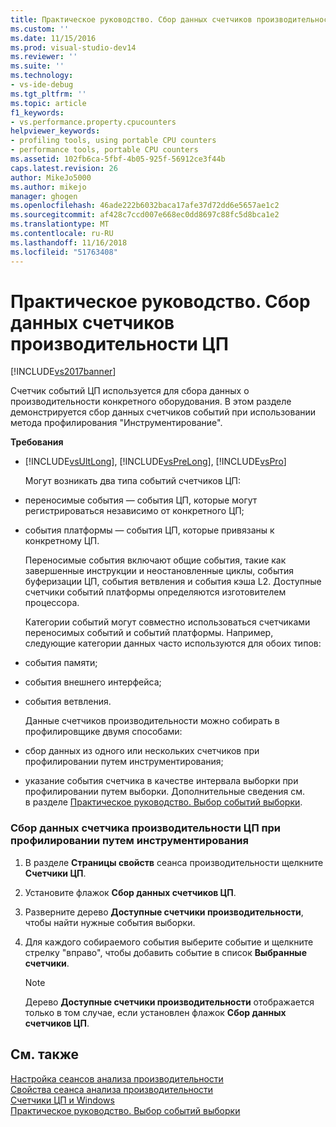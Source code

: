 ```yaml
---
title: Практическое руководство. Сбор данных счетчиков производительности ЦП | Документы Майкрософт
ms.custom: ''
ms.date: 11/15/2016
ms.prod: visual-studio-dev14
ms.reviewer: ''
ms.suite: ''
ms.technology:
- vs-ide-debug
ms.tgt_pltfrm: ''
ms.topic: article
f1_keywords:
- vs.performance.property.cpucounters
helpviewer_keywords:
- profiling tools, using portable CPU counters
- performance tools, portable CPU counters
ms.assetid: 102fb6ca-5fbf-4b05-925f-56912ce3f44b
caps.latest.revision: 26
author: MikeJo5000
ms.author: mikejo
manager: ghogen
ms.openlocfilehash: 46ade222b6032baca17afe37d72dd6e5657ae1c2
ms.sourcegitcommit: af428c7ccd007e668ec0dd8697c88fc5d8bca1e2
ms.translationtype: MT
ms.contentlocale: ru-RU
ms.lasthandoff: 11/16/2018
ms.locfileid: "51763408"
---
```

# <a name="how-to-collect-cpu-counter-data"></a>Практическое руководство. Сбор данных счетчиков производительности ЦП
[!INCLUDE[vs2017banner](../includes/vs2017banner.md)]

Счетчик событий ЦП используется для сбора данных о производительности конкретного оборудования. В этом разделе демонстрируется сбор данных счетчиков событий при использовании метода профилирования "Инструментирование".  
  
 **Требования**  
  
- [!INCLUDE[vsUltLong](../includes/vsultlong-md.md)], [!INCLUDE[vsPreLong](../includes/vsprelong-md.md)], [!INCLUDE[vsPro](../includes/vspro-md.md)]  
  
  Могут возникать два типа событий счетчиков ЦП:  
  
- переносимые события — события ЦП, которые могут регистрироваться независимо от конкретного ЦП;  
  
- события платформы — события ЦП, которые привязаны к конкретному ЦП.  
  
  Переносимые события включают общие события, такие как завершенные инструкции и неостановленные циклы, события буферизации ЦП, события ветвления и события кэша L2. Доступные счетчики событий платформы определяются изготовителем процессора.  
  
  Категории событий могут совместно использоваться счетчиками переносимых событий и событий платформы. Например, следующие категории данных часто используются для обоих типов:  
  
- события памяти;  
  
- события внешнего интерфейса;  
  
- события ветвления.  
  
  Данные счетчиков производительности можно собирать в профилировщике двумя способами:  
  
- сбор данных из одного или нескольких счетчиков при профилировании путем инструментирования;  
  
- указание события счетчика в качестве интервала выборки при профилировании путем выборки. Дополнительные сведения см. в разделе [Практическое руководство. Выбор событий выборки](../profiling/how-to-choose-sampling-events.md).  
  
### <a name="to-collect-cpu-performance-counter-data-when-you-profile-by-instrumentation"></a>Сбор данных счетчика производительности ЦП при профилировании путем инструментирования  
  
1.  В разделе **Страницы свойств** сеанса производительности щелкните **Счетчики ЦП**.  
  
2.  Установите флажок **Сбор данных счетчиков ЦП**.  
  
3.  Разверните дерево **Доступные счетчики производительности**, чтобы найти нужные события выборки.  
  
4.  Для каждого собираемого события выберите событие и щелкните стрелку "вправо", чтобы добавить событие в список **Выбранные счетчики**.  
  
    > [!NOTE]
    >  Дерево **Доступные счетчики производительности** отображается только в том случае, если установлен флажок **Сбор данных счетчиков ЦП**.  
  
## <a name="see-also"></a>См. также  
 [Настройка сеансов анализа производительности](../profiling/configuring-performance-sessions.md)   
 [Свойства сеанса анализа производительности](../profiling/performance-session-properties.md)   
 [Счетчики ЦП и Windows](../profiling/cpu-and-windows-counters.md)   
 [Практическое руководство. Выбор событий выборки](../profiling/how-to-choose-sampling-events.md)



